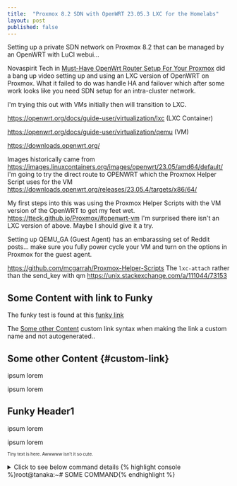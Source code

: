 ```yaml
---
title:  "Proxmox 8.2 SDN with OpenWRT 23.05.3 LXC for the Homelabs"
layout: post
published: false
---
```


Setting up a private SDN network on Proxmox 8.2 that can be managed by an OpenWRT with LuCI webui...

Novaspirit Tech in [Must-Have OpenWrt Router Setup For Your Proxmox](https://www.youtube.com/watch?v=3mPbrunpjpk) did a bang up video setting up and using an LXC version of OpenWRT on Proxmox. What it failed to do was handle HA and failover which after some work looks like you need SDN setup for an intra-cluster network.

I'm trying this out with VMs initially then will transition to LXC.

<!-- excerpt-end -->

https://openwrt.org/docs/guide-user/virtualization/lxc (LXC Container)

https://openwrt.org/docs/guide-user/virtualization/qemu (VM)

https://downloads.openwrt.org/

Images historically came from 
https://images.linuxcontainers.org/images/openwrt/23.05/amd64/default/
I'm going to try the direct route to OPENWRT which the Proxmox Helper Script uses for the VM
https://downloads.openwrt.org/releases/23.05.4/targets/x86/64/

My first steps into this was using the Proxmox Helper Scripts with the VM version of the OpenWRT to get my feet wet.
https://tteck.github.io/Proxmox/#openwrt-vm
I'm surprised there isn't an LXC version of above. Maybe I should give it a try.

Setting up QEMU_GA (Guest Agent) has an embarassing set of Reddit posts... make sure you fully power cycle your VM and turn on the options in Proxmox for the guest agent.

https://github.com/mcgarrah/Proxmox-Helper-Scripts
    The `lxc-attach` rather than the send_key with qm
    https://unix.stackexchange.com/a/111044/73153


## Some Content with link to Funky

The funky test is found at this [funky link](#funky-header1)

The [Some other Content](#custom-link) custom link syntax when making the link a custom name and not autogenerated..

## Some other Content {#custom-link}

ipsum lorem

ipsum lorem

## Funky Header1

ipsum lorem

ipsum lorem

<sup><sub>Tiny text is here. Awwwww isn't it so cute.</sub></sup>

<details>
<summary>Click to see below command details {% highlight console %}root@tanaka:~# SOME COMMAND{% endhighlight %}</summary>
{% highlight console %}
SOME COMMAND RESULTS
SOME MORE RESULTS
AND MORE RESULTS
FINAL RESULT
{% endhighlight %}
</details>
